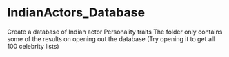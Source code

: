 # IndianActors_Database
Create a database of Indian actor Personality traits
The folder only contains some of the results on opening out the database
(Try opening it to get all 100 celebrity lists)
